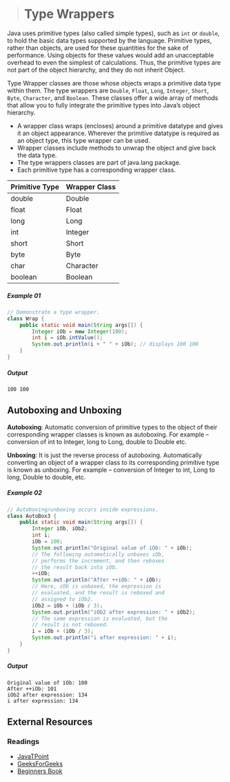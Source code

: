 ># Type Wrappers

Java uses primitive types (also called simple types), such as `int` or `double`, to hold the basic data types supported by the language. Primitive types, rather than objects, are used for these quantities for the sake of performance. Using objects for these values would add an unacceptable overhead to even the simplest of calculations. Thus, the primitive types are not part of the object hierarchy, and they do not inherit Object.

Type Wrapper classes are those whose objects wraps a primitive data type within them. The type wrappers are `Double`, `Float`, `Long`, `Integer`, `Short`, `Byte`, `Character`, and `Boolean`. These classes offer a wide array of methods that allow you to fully integrate the primitive types into Java’s object hierarchy.

* A wrapper class wraps (encloses) around a primitive datatype and gives it an object appearance. Wherever the primitive datatype is required as an object type, this type wrapper can be used.
* Wrapper classes include methods to unwrap the object and give back the data type.
* The type wrappers classes are part of java.lang package.
* Each primitive type has a corresponding wrapper class.

|Primitive Type|Wrapper Class|
|---|---|
|double|Double|
|float|Float|
|long|Long|
|int|Integer|
|short|Short|
|byte|Byte|
|char|Character|
|boolean|Boolean|

##### Example 01

```java
// Demonstrate a type wrapper.
class Wrap {
    public static void main(String args[]) {
        Integer iOb = new Integer(100);
        int i = iOb.intValue();
        System.out.println(i + " " + iOb); // displays 100 100
    }
}
```

##### Output

    100 100

## Autoboxing and Unboxing

__Autoboxing__: Automatic conversion of primitive types to the object of their corresponding wrapper classes is known as autoboxing. For example – conversion of int to Integer, long to Long, double to Double etc.

__Unboxing__: It is just the reverse process of autoboxing. Automatically converting an object of a wrapper class to its corresponding primitive type is known as unboxing. For example – conversion of Integer to int, Long to long, Double to double, etc.

##### Example 02

```java
// Autoboxing/unboxing occurs inside expressions.
class AutoBox3 {
    public static void main(String args[]) {
        Integer iOb, iOb2;
        int i;
        iOb = 100;
        System.out.println("Original value of iOb: " + iOb);
        // The following automatically unboxes iOb,
        // performs the increment, and then reboxes
        // the result back into iOb.
        ++iOb;
        System.out.println("After ++iOb: " + iOb);
        // Here, iOb is unboxed, the expression is
        // evaluated, and the result is reboxed and
        // assigned to iOb2.
        iOb2 = iOb + (iOb / 3);
        System.out.println("iOb2 after expression: " + iOb2);
        // The same expression is evaluated, but the
        // result is not reboxed.
        i = iOb + (iOb / 3);
        System.out.println("i after expression: " + i);
    }
}
```

##### Output

    Original value of iOb: 100
    After ++iOb: 101
    iOb2 after expression: 134
    i after expression: 134

## External Resources

### Readings

* [JavaTPoint](https://www.javatpoint.com/wrapper-class-in-java)
* [GeeksForGeeks](https://www.geeksforgeeks.org/wrapper-classes-java/)
* [Beginners Book](https://beginnersbook.com/2017/09/wrapper-class-in-java/)
